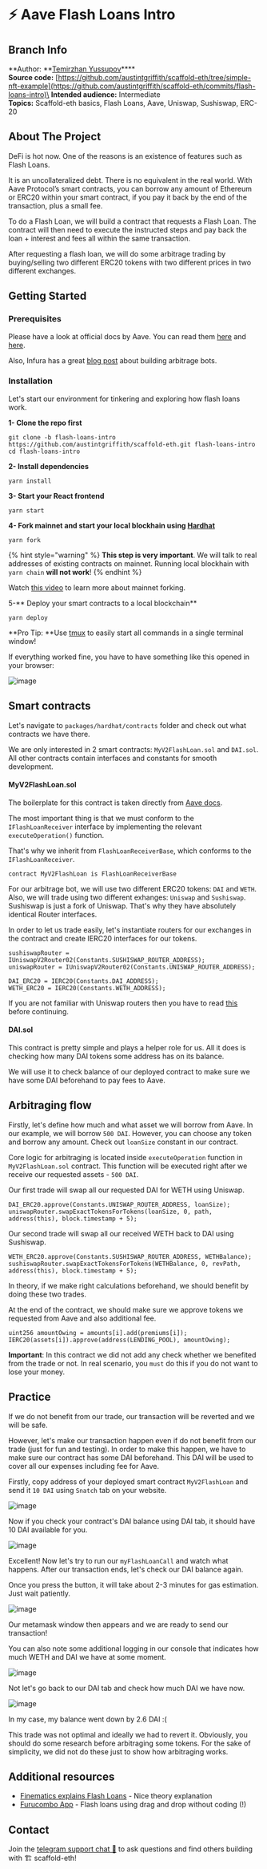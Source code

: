 # ⚡️     Aave Flash Loans Intro

## Branch Info

**Author: **[Temirzhan Yussupov](https://github.com/ironsoul0)****\
**Source code:** [https://github.com/austintgriffith/scaffold-eth/tree/simple-nft-example](https://github.com/austintgriffith/scaffold-eth/commits/flash-loans-intro)\
**Intended audience:** Intermediate\
**Topics:** Scaffold-eth basics, Flash Loans, Aave, Uniswap, Sushiswap, ERC-20

## About The Project

DeFi is hot now. One of the reasons is an existence of features such as Flash Loans.

It is an uncollateralized debt. There is no equivalent in the real world. With Aave Protocol’s smart contracts, you can borrow any amount of Ethereum or ERC20 within your smart contract, if you pay it back by the end of the transaction, plus a small fee.

To do a Flash Loan, we will build a contract that requests a Flash Loan. The contract will then need to execute the instructed steps and pay back the loan + interest and fees all within the same transaction.

After requesting a flash loan, we will do some arbitrage trading by buying/selling two different ERC20 tokens with two different prices in two different exchanges.

## Getting Started

### Prerequisites

Please have a look at official docs by Aave. You can read them [here](https://docs.aave.com/faq/flash-loans) and [here](https://docs.aave.com/developers/guides/flash-loans).

Also, Infura has a great [blog post](https://blog.infura.io/build-a-flash-loan-arbitrage-bot-on-infura-part-i/) about building arbitrage bots.

### Installation

Let's start our environment for tinkering and exploring how flash loans work.

**1- Clone the repo first**

```
git clone -b flash-loans-intro https://github.com/austintgriffith/scaffold-eth.git flash-loans-intro
cd flash-loans-intro
```

**2- Install dependencies**

```
yarn install
```

**3- Start your React frontend**

```
yarn start
```

**4- Fork mainnet and start your local blockhain using **[**Hardhat**](https://hardhat.org)****

```
yarn fork
```

{% hint style="warning" %}
**This step is very important**. We will talk to real addresses of existing contracts on mainnet. Running local blockhain with `yarn chain` **will not work**!
{% endhint %}

Watch [this video](https://www.youtube.com/watch?v=xcBT4Jmi5TM\&feature=youtu.be) to learn more about mainnet forking.

5-** Deploy your smart contracts to a local blockchain**

```
yarn deploy
```

**Pro Tip: **Use [tmux](https://linuxize.com/post/getting-started-with-tmux/) to easily start all commands in a single terminal window!

If everything worked fine, you have to have something like this opened in your browser:

![image](https://github.com/austintgriffith/scaffold-eth/raw/flash-loans-intro/resources/browser.png)

## Smart contracts

Let's navigate to `packages/hardhat/contracts` folder and check out what contracts we have there.

We are only interested in 2 smart contracts: `MyV2FlashLoan.sol` and `DAI.sol`. All other contracts contain interfaces and constants for smooth development.

#### MyV2FlashLoan.sol

The boilerplate for this contract is taken directly from [Aave docs](https://docs.aave.com/developers/guides/flash-loans).

The most important thing is that we must conform to the `IFlashLoanReceiver` interface by implementing the relevant `executeOperation()` function.

That's why we inherit from `FlashLoanReceiverBase`, which conforms to the `IFlashLoanReceiver`.

```
contract MyV2FlashLoan is FlashLoanReceiverBase
```

For our arbitrage bot, we will use two different ERC20 tokens: `DAI` and `WETH`. Also, we will trade using two different exhanges: `Uniswap` and `Sushiswap`. Sushiswap is just a fork of Uniswap. That's why they have absolutely identical Router interfaces.

In order to let us trade easily, let's instantiate routers for our exchanges in the contract and create IERC20 interfaces for our tokens.

```
sushiswapRouter = IUniswapV2Router02(Constants.SUSHISWAP_ROUTER_ADDRESS);
uniswapRouter = IUniswapV2Router02(Constants.UNISWAP_ROUTER_ADDRESS);

DAI_ERC20 = IERC20(Constants.DAI_ADDRESS);
WETH_ERC20 = IERC20(Constants.WETH_ADDRESS);
```

If you are not familiar with Uniswap routers then you have to read [this](https://uniswap.org/docs/v2/smart-contracts/router02/) before continuing.

#### DAI.sol

This contract is pretty simple and plays a helper role for us. All it does is checking how many DAI tokens some address has on its balance.

We will use it to check balance of our deployed contract to make sure we have some DAI beforehand to pay fees to Aave.

## Arbitraging flow

Firstly, let's define how much and what asset we will borrow from Aave. In our example, we will borrow `500 DAI`. However, you can choose any token and borrow any amount. Check out `loanSize` constant in our contract.

Core logic for arbitraging is located inside `executeOperation` function in `MyV2FlashLoan.sol` contract. This function will be executed right after we receive our requested assets - `500 DAI`.

Our first trade will swap all our requested DAI for WETH using Uniswap.

```
DAI_ERC20.approve(Constants.UNISWAP_ROUTER_ADDRESS, loanSize);
uniswapRouter.swapExactTokensForTokens(loanSize, 0, path, address(this), block.timestamp + 5);
```

Our second trade will swap all our received WETH back to DAI using Sushiswap.

```
WETH_ERC20.approve(Constants.SUSHISWAP_ROUTER_ADDRESS, WETHBalance);
sushiswapRouter.swapExactTokensForTokens(WETHBalance, 0, revPath, address(this), block.timestamp + 5);
```

In theory, if we make right calculations beforehand, we should benefit by doing these two trades.

At the end of the contract, we should make sure we approve tokens we requested from Aave and also additional fee.

```
uint256 amountOwing = amounts[i].add(premiums[i]);
IERC20(assets[i]).approve(address(LENDING_POOL), amountOwing);
```

**Important**: In this contract we did not add any check whether we benefited from the trade or not. In real scenario, you `must` do this if you do not want to lose your money.

## Practice

If we do not benefit from our trade, our transaction will be reverted and we will be safe.

However, let's make our transaction happen even if do not benefit from our trade (just for fun and testing). In order to make this happen, we have to make sure our contract has some DAI beforehand. This DAI will be used to cover all our expenses including fee for Aave.

Firstly, copy address of your deployed smart contract `MyV2FlashLoan` and send it `10 DAI` using `Snatch` tab on your website.

![image](https://github.com/austintgriffith/scaffold-eth/raw/flash-loans-intro/resources/grab.png)

Now if you check your contract's DAI balance using DAI tab, it should have 10 DAI available for you.

![image](https://github.com/austintgriffith/scaffold-eth/raw/flash-loans-intro/resources/dai.png)

Excellent! Now let's try to run our `myFlashLoanCall` and watch what happens. After our transaction ends, let's check our DAI balance again.

Once you press the button, it will take about 2-3 minutes for gas estimation. Just wait patiently.

![image](https://github.com/austintgriffith/scaffold-eth/raw/flash-loans-intro/resources/metamask.png)

Our metamask window then appears and we are ready to send our transaction!

You can also note some additional logging in our console that indicates how much WETH and DAI we have at some moment.

![image](https://github.com/austintgriffith/scaffold-eth/raw/flash-loans-intro/resources/logging.png)

Not let's go back to our DAI tab and check how much DAI we have now.

![image](https://github.com/austintgriffith/scaffold-eth/raw/flash-loans-intro/resources/lost.png)

In my case, my balance went down by 2.6 DAI :(

This trade was not optimal and ideally we had to revert it. Obviously, you should do some research before arbitraging some tokens. For the sake of simplicity, we did not do these just to show how arbitraging works.

## Additional resources

* [Finematics explains Flash Loans](https://www.youtube.com/watch?v=mCJUhnXQ76s) - Nice theory explanation
* [Furucombo App](https://furucombo.app) - Flash loans using drag and drop without coding (!)

## Contact

Join the [telegram support chat 💬](https://t.me/joinchat/KByvmRe5wkR-8F\_zz6AjpA) to ask questions and find others building with 🏗 scaffold-eth!
